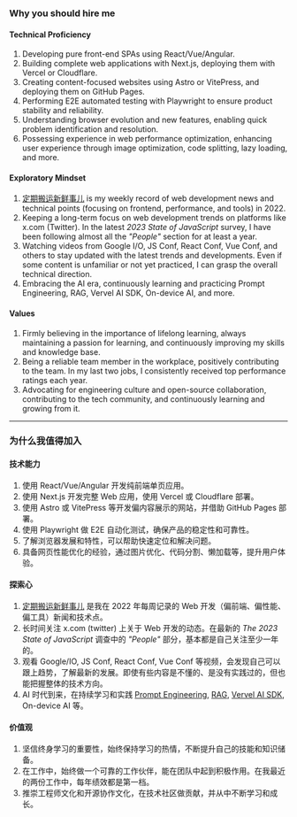 ### Why you should hire me

#### Technical Proficiency
1. Developing pure front-end SPAs using React/Vue/Angular.
2. Building complete web applications with Next.js, deploying them with Vercel or Cloudflare.
3. Creating content-focused websites using Astro or VitePress, and deploying them on GitHub Pages.
4. Performing E2E automated testing with Playwright to ensure product stability and reliability.
5. Understanding browser evolution and new features, enabling quick problem identification and resolution.
6. Possessing experience in web performance optimization, enhancing user experience through image optimization, code splitting, lazy loading, and more.

#### Exploratory Mindset
1. [定期搬运新鲜事儿](https://mp.weixin.qq.com/mp/appmsgalbum?__biz=MzAxMzE0NDY4MA==&action=getalbum&album_id=2135671686573129731&scene=126#wechat_redirect) is my weekly record of web development news and technical points (focusing on frontend, performance, and tools) in 2022.
2. Keeping a long-term focus on web development trends on platforms like x.com (Twitter). In the latest *2023 State of JavaScript* survey, I have been following almost all the *"People"* section for at least a year.
3. Watching videos from Google I/O, JS Conf, React Conf, Vue Conf, and others to stay updated with the latest trends and developments. Even if some content is unfamiliar or not yet practiced, I can grasp the overall technical direction.
4. Embracing the AI era, continuously learning and practicing Prompt Engineering, RAG, Vervel AI SDK, On-device AI, and more.

#### Values
1. Firmly believing in the importance of lifelong learning, always maintaining a passion for learning, and continuously improving my skills and knowledge base.
2. Being a reliable team member in the workplace, positively contributing to the team. In my last two jobs, I consistently received top performance ratings each year.
3. Advocating for engineering culture and open-source collaboration, contributing to the tech community, and continuously learning and growing from it.

---

### 为什么我值得加入

#### 技术能力
1. 使用 React/Vue/Angular 开发纯前端单页应用。
2. 使用 Next.js 开发完整 Web 应用，使用 Vercel 或 Cloudflare 部署。
3. 使用 Astro 或 VitePress 等开发偏内容展示的网站，并借助 GitHub Pages 部署。
4. 使用 Playwright 做 E2E 自动化测试，确保产品的稳定性和可靠性。
5. 了解浏览器发展和特性，可以帮助快速定位和解决问题。
6. 具备网页性能优化的经验，通过图片优化、代码分割、懒加载等，提升用户体验。

#### 探索心
1. [定期搬运新鲜事儿](https://mp.weixin.qq.com/mp/appmsgalbum?__biz=MzAxMzE0NDY4MA==&action=getalbum&album_id=2135671686573129731&scene=126#wechat_redirect) 是我在 2022 年每周记录的 Web 开发（偏前端、偏性能、偏工具）新闻和技术点。
2. 长时间关注 x.com (twitter) 上关于 Web 开发的动态。在最新的 *The 2023 State of JavaScript* 调查中的 *"People"* 部分，基本都是自己关注至少一年的。
3. 观看 Google/IO, JS Conf, React Conf, Vue Conf 等视频，会发现自己可以跟上趋势，了解最新的发展。即使有些内容是不懂的、是没有实践过的，但也能把握整体的技术方向。
4. AI 时代到来，在持续学习和实践 [Prompt Engineering](https://kexizeroing.github.io/post/a-guide-to-prompt-engineering), [RAG](https://kexizeroing.github.io/post/notes-on-domain-specific-chatgpt), [Vervel AI SDK](https://kexizeroing.github.io/post/unlock-the-power-of-generative-ui), On-device AI 等。

#### 价值观
1. 坚信终身学习的重要性，始终保持学习的热情，不断提升自己的技能和知识储备。
2. 在工作中，始终做一个可靠的工作伙伴，能在团队中起到积极作用。在我最近的两份工作中，每年绩效都是第一档。
3. 推崇工程师文化和开源协作文化，在技术社区做贡献，并从中不断学习和成长。
